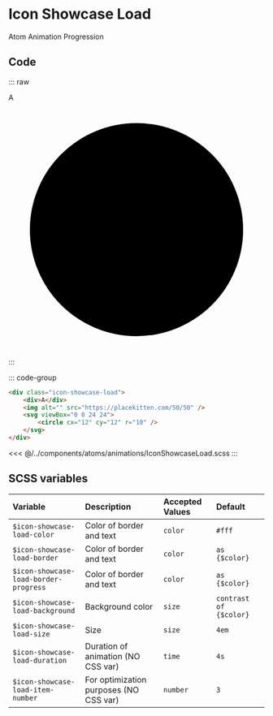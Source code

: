 # Icon Showcase Load
<Badge type="tip">Atom</Badge> <Badge type="info">Animation</Badge> <Badge type="info">Progression</Badge>

## Code

::: raw
<div class="dev-section">
    <div class="icon-showcase-load">
        <div>A</div>
        <img alt="" src="https://placekitten.com/50/50" />
        <svg viewBox="0 0 24 24">
            <circle cx="12" cy="12" r="10" />
        </svg>
    </div>
</div>
:::

::: code-group
``` html
<div class="icon-showcase-load">
    <div>A</div>
    <img alt="" src="https://placekitten.com/50/50" />
    <svg viewBox="0 0 24 24">
        <circle cx="12" cy="12" r="10" />
    </svg>
</div>
```
<<< @/../components/atoms/animations/IconShowcaseLoad.scss
:::

## SCSS variables

| Variable                               | Description                            | Accepted Values | Default                |
|:---------------------------------------|:---------------------------------------|:----------------|:-----------------------|
| `$icon-showcase-load-color`            | Color of border and text               | `color`         | `#fff`                 |
| `$icon-showcase-load-border`           | Color of border and text               | `color`         | `as {$color}`          |
| `$icon-showcase-load-border-progress`  | Color of border and text               | `color`         | `as {$color}`          |
| `$icon-showcase-load-background`       | Background color                       | `size`          | `contrast of {$color}` |
| `$icon-showcase-load-size`             | Size                                   | `size`          | `4em`                  |
| `$icon-showcase-load-duration`         | Duration of animation (NO CSS var)     | `time`          | `4s`                   |
| `$icon-showcase-load-item-number`      | For optimization purposes (NO CSS var) | `number`        | `3`                    |


<style lang="scss">
@use "docs/theme.scss" as theme;
@use "components/atoms/animations/IconShowcaseLoad.scss" as * with (
    $icon-showcase-load-color: theme.$primary-color,
    $icon-showcase-load-background: theme.$background-color,
    $icon-showcase-load-size: 8em,
);
</style>